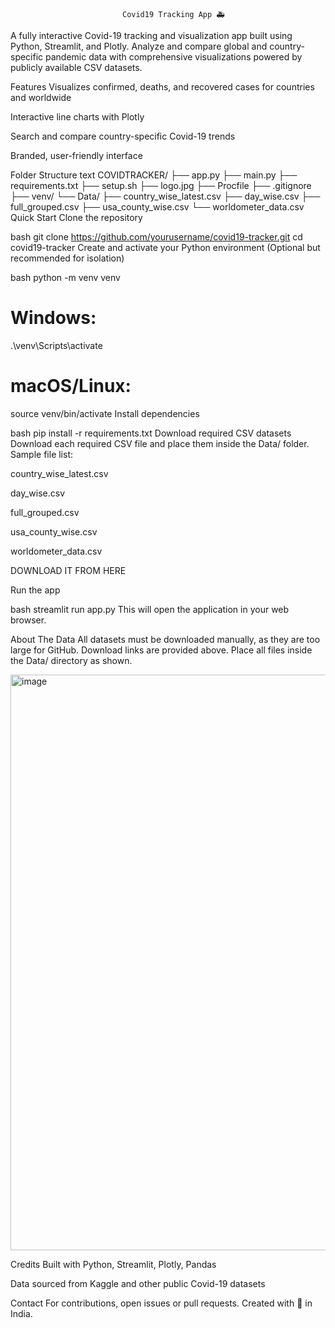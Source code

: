                              Covid19 Tracking App 🚑
A fully interactive Covid-19 tracking and visualization app built using Python, Streamlit, and Plotly. Analyze and compare global and country-specific pandemic data with comprehensive visualizations powered by publicly available CSV datasets.

Features
Visualizes confirmed, deaths, and recovered cases for countries and worldwide

Interactive line charts with Plotly

Search and compare country-specific Covid-19 trends

Branded, user-friendly interface

Folder Structure
text
COVIDTRACKER/
├── app.py
├── main.py
├── requirements.txt
├── setup.sh
├── logo.jpg
├── Procfile
├── .gitignore
├── venv/
└── Data/
    ├── country_wise_latest.csv
    ├── day_wise.csv
    ├── full_grouped.csv
    ├── usa_county_wise.csv
    └── worldometer_data.csv
Quick Start
Clone the repository

bash
git clone https://github.com/yourusername/covid19-tracker.git
cd covid19-tracker
Create and activate your Python environment
(Optional but recommended for isolation)

bash
python -m venv venv
# Windows:
.\venv\Scripts\activate
# macOS/Linux:
source venv/bin/activate
Install dependencies

bash
pip install -r requirements.txt
Download required CSV datasets
Download each required CSV file and place them inside the Data/ folder. Sample file list:
 

country_wise_latest.csv

day_wise.csv

full_grouped.csv

usa_county_wise.csv

worldometer_data.csv

DOWNLOAD IT FROM HERE

Run the app

bash
streamlit run app.py
This will open the application in your web browser.

About The Data
All datasets must be downloaded manually, as they are too large for GitHub. Download links are provided above.
Place all files inside the Data/ directory as shown.

<img width="1891" height="921" alt="image" src="https://github.com/user-attachments/assets/e202df33-2486-4441-a254-5918698cc758" />


Credits
Built with Python, Streamlit, Plotly, Pandas

Data sourced from Kaggle and other public Covid-19 datasets

Contact
For contributions, open issues or pull requests.
Created with 💖 in India.
